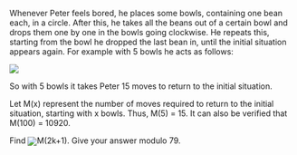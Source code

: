   <p>Whenever Peter feels bored, he places some bowls, containing one bean each, in a circle. After this, he takes all the beans out of a certain bowl and drops them one by one in the bowls going clockwise. He repeats this, starting from the bowl he dropped the last bean in, until the initial situation appears again. For example with 5 bowls he acts as follows:</p>    <img src="project/images/p_335_mancala.gif" />    <p>So with 5 bowls it takes Peter 15 moves to return to the initial situation.</p>    <p>Let M(x) represent the number of moves required to return to the initial situation, starting with x bowls. Thus, M(5) = 15. It can also be verified that M(100) = 10920.</p>    <p>Find <img style="vertical-align:middle" src="project/images/p_335_sum.gif" />M(2k+1). Give your answer modulo 79.</p>      